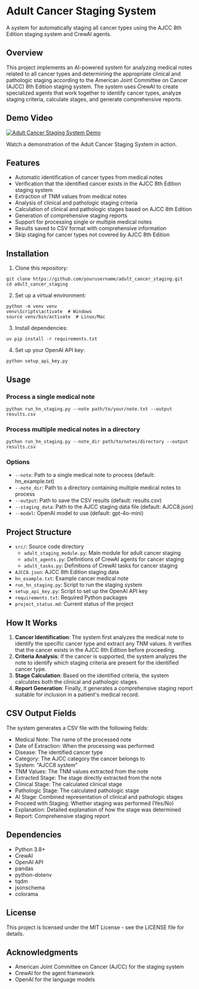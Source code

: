 # Adult Cancer Staging System

A system for automatically staging all cancer types using the AJCC 8th Edition staging system and CrewAI agents.

## Overview

This project implements an AI-powered system for analyzing medical notes related to all cancer types and determining the appropriate clinical and pathologic staging according to the American Joint Committee on Cancer (AJCC) 8th Edition staging system. The system uses CrewAI to create specialized agents that work together to identify cancer types, analyze staging criteria, calculate stages, and generate comprehensive reports.

## Demo Video

[![Adult Cancer Staging System Demo](https://img.youtube.com/vi/oO9TkM2cQvM/0.jpg)](https://youtu.be/oO9TkM2cQvM)

Watch a demonstration of the Adult Cancer Staging System in action.

## Features

- Automatic identification of cancer types from medical notes
- Verification that the identified cancer exists in the AJCC 8th Edition staging system
- Extraction of TNM values from medical notes
- Analysis of clinical and pathologic staging criteria
- Calculation of clinical and pathologic stages based on AJCC 8th Edition
- Generation of comprehensive staging reports
- Support for processing single or multiple medical notes
- Results saved to CSV format with comprehensive information
- Skip staging for cancer types not covered by AJCC 8th Edition

## Installation

1. Clone this repository:
```
git clone https://github.com/yourusername/adult_cancer_staging.git
cd adult_cancer_staging
```

2. Set up a virtual environment:
```
python -m venv venv
venv\Scripts\activate  # Windows
source venv/bin/activate  # Linux/Mac
```

3. Install dependencies:
```
uv pip install -r requirements.txt
```

4. Set up your OpenAI API key:
```
python setup_api_key.py
```

## Usage

### Process a single medical note

```
python run_hn_staging.py --note path/to/your/note.txt --output results.csv
```

### Process multiple medical notes in a directory

```
python run_hn_staging.py --note_dir path/to/notes/directory --output results.csv
```

### Options

- `--note`: Path to a single medical note to process (default: hn_example.txt)
- `--note_dir`: Path to a directory containing multiple medical notes to process
- `--output`: Path to save the CSV results (default: results.csv)
- `--staging_data`: Path to the AJCC staging data file (default: AJCC8.json)
- `--model`: OpenAI model to use (default: gpt-4o-mini)

## Project Structure

- `src/`: Source code directory
  - `adult_staging_module.py`: Main module for adult cancer staging
  - `adult_agents.py`: Definitions of CrewAI agents for cancer staging
  - `adult_tasks.py`: Definitions of CrewAI tasks for cancer staging
- `AJCC8.json`: AJCC 8th Edition staging data
- `hn_example.txt`: Example cancer medical note
- `run_hn_staging.py`: Script to run the staging system
- `setup_api_key.py`: Script to set up the OpenAI API key
- `requirements.txt`: Required Python packages
- `project_status.md`: Current status of the project

## How It Works

1. **Cancer Identification**: The system first analyzes the medical note to identify the specific cancer type and extract any TNM values. It verifies that the cancer exists in the AJCC 8th Edition before proceeding.
2. **Criteria Analysis**: If the cancer is supported, the system analyzes the note to identify which staging criteria are present for the identified cancer type.
3. **Stage Calculation**: Based on the identified criteria, the system calculates both the clinical and pathologic stages.
4. **Report Generation**: Finally, it generates a comprehensive staging report suitable for inclusion in a patient's medical record.

## CSV Output Fields

The system generates a CSV file with the following fields:
- Medical Note: The name of the processed note
- Date of Extraction: When the processing was performed
- Disease: The identified cancer type
- Category: The AJCC category the cancer belongs to
- System: "AJCC8 system"
- TNM Values: The TNM values extracted from the note
- Extracted Stage: The stage directly extracted from the note
- Clinical Stage: The calculated clinical stage
- Pathologic Stage: The calculated pathologic stage
- AI Stage: Combined representation of clinical and pathologic stages
- Proceed with Staging: Whether staging was performed (Yes/No)
- Explanation: Detailed explanation of how the stage was determined
- Report: Comprehensive staging report

## Dependencies

- Python 3.8+
- CrewAI
- OpenAI API
- pandas
- python-dotenv
- tqdm
- jsonschema
- colorama

## License

This project is licensed under the MIT License - see the LICENSE file for details.

## Acknowledgments

- American Joint Committee on Cancer (AJCC) for the staging system
- CrewAI for the agent framework
- OpenAI for the language models 